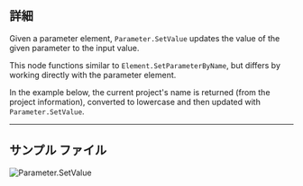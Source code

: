 ## 詳細
Given a parameter element, `Parameter.SetValue` updates the value of the given parameter to the input value.

This node functions similar to `Element.SetParameterByName`, but differs by working directly with the parameter element.

In the example below, the current project's name is returned (from the project information), converted to lowercase and then updated with `Parameter.SetValue`.

___
## サンプル ファイル

![Parameter.SetValue](./Revit.Elements.Parameter.SetValue_img.jpg)
